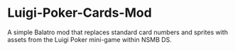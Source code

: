 # Luigi-Poker-Cards-Mod
A simple Balatro mod that replaces standard card numbers and sprites with assets from the Luigi Poker mini-game within NSMB DS.
